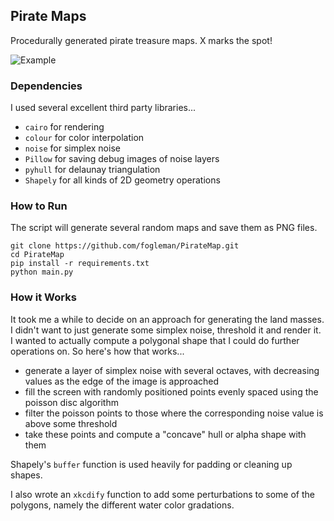 ## Pirate Maps

Procedurally generated pirate treasure maps. X marks the spot!

![Example](http://i.imgur.com/9c0RMuj.png)

### Dependencies

I used several excellent third party libraries...

- `cairo` for rendering
- `colour` for color interpolation
- `noise` for simplex noise
- `Pillow` for saving debug images of noise layers
- `pyhull` for delaunay triangulation
- `Shapely` for all kinds of 2D geometry operations

### How to Run

The script will generate several random maps and save them as PNG files.

    git clone https://github.com/fogleman/PirateMap.git
    cd PirateMap
    pip install -r requirements.txt
    python main.py

### How it Works

It took me a while to decide on an approach for generating the land masses. I didn't want to just generate some simplex noise, threshold it and render it. I wanted to actually compute a polygonal shape that I could do further operations on. So here's how that works...

- generate a layer of simplex noise with several octaves, with decreasing values as the edge of the image is approached
- fill the screen with randomly positioned points evenly spaced using the poisson disc algorithm
- filter the poisson points to those where the corresponding noise value is above some threshold
- take these points and compute a "concave" hull or alpha shape with them

Shapely's `buffer` function is used heavily for padding or cleaning up shapes.

I also wrote an `xkcdify` function to add some perturbations to some of the polygons, namely the different water color gradations.
